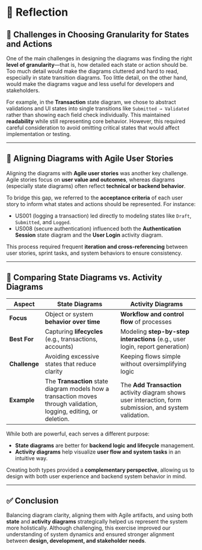 # 🔄 Reflection

## 📌 Challenges in Choosing Granularity for States and Actions

One of the main challenges in designing the diagrams was finding the right **level of granularity**—that is, how detailed each state or action should be. Too much detail would make the diagrams cluttered and hard to read, especially in state transition diagrams. Too little detail, on the other hand, would make the diagrams vague and less useful for developers and stakeholders.

For example, in the **Transaction** state diagram, we chose to abstract validations and UI states into single transitions like `Submitted → Validated` rather than showing each field check individually. This maintained **readability** while still representing core behavior. However, this required careful consideration to avoid omitting critical states that would affect implementation or testing.

---

## 🔁 Aligning Diagrams with Agile User Stories

Aligning the diagrams with **Agile user stories** was another key challenge. Agile stories focus on **user value and outcomes**, whereas diagrams (especially state diagrams) often reflect **technical or backend behavior**.

To bridge this gap, we referred to the **acceptance criteria** of each user story to inform what states and actions should be represented. For instance:
- US001 (logging a transaction) led directly to modeling states like `Draft`, `Submitted`, and `Logged`.
- US008 (secure authentication) influenced both the **Authentication Session** state diagram and the **User Login** activity diagram.

This process required frequent **iteration and cross-referencing** between user stories, sprint tasks, and system behaviors to ensure consistency.

---

## 🔄 Comparing State Diagrams vs. Activity Diagrams

| Aspect | State Diagrams | Activity Diagrams |
|--------|----------------|-------------------|
| **Focus** | Object or system **behavior over time** | **Workflow and control flow** of processes |
| **Best For** | Capturing **lifecycles** (e.g., transactions, accounts) | Modeling **step-by-step interactions** (e.g., user login, report generation) |
| **Challenge** | Avoiding excessive states that reduce clarity | Keeping flows simple without oversimplifying logic |
| **Example** | The **Transaction** state diagram models how a transaction moves through validation, logging, editing, or deletion. | The **Add Transaction** activity diagram shows user interaction, form submission, and system validation. |

While both are powerful, each serves a different purpose:
- **State diagrams** are better for **backend logic and lifecycle** management.
- **Activity diagrams** help visualize **user flow and system tasks** in an intuitive way.

Creating both types provided a **complementary perspective**, allowing us to design with both user experience and backend system behavior in mind.

---

## ✅ Conclusion

Balancing diagram clarity, aligning them with Agile artifacts, and using both **state** and **activity diagrams** strategically helped us represent the system more holistically. Although challenging, this exercise improved our understanding of system dynamics and ensured stronger alignment between **design, development, and stakeholder needs**.
